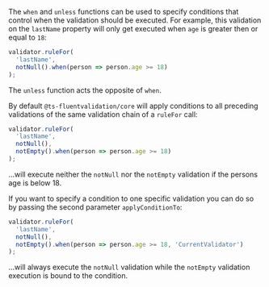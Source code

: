 The `when` and `unless` functions can be used to specify conditions that control when the validation should be executed. For example, this validation on the `lastName` property will only get executed when `age` is greater then or equal to `18`:

```typescript
validator.ruleFor(
  'lastName',
  notNull().when(person => person.age >= 18)
);
```

The `unless` function acts the opposite of `when`.

By default `@ts-fluentvalidation/core` will apply conditions to all preceding validations of the same validation chain of a `ruleFor` call:

```typescript
validator.ruleFor(
  'lastName',
  notNull(),
  notEmpty().when(person => person.age >= 18)
);
```

...will execute neither the `notNull` nor the `notEmpty` validation if the persons age is below 18.

If you want to specify a condition to one specific validation you can do so by passing the second parameter `applyConditionTo`:

```typescript
validator.ruleFor(
  'lastName',
  notNull(),
  notEmpty().when(person => person.age >= 18, 'CurrentValidator')
);
```

...will always execute the `notNull` validation while the `notEmpty` validation execution is bound to the condition.
